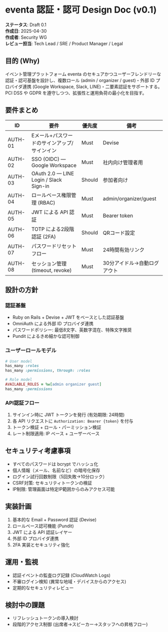 # eventa 認証・認可 Design Doc (v0.1)

**ステータス**: Draft 0.1  
**作成日**: 2025-04-30  
**作成者**: Security WG  
**レビュー担当**: Tech Lead / SRE / Product Manager / Legal

## 目的 (Why)
イベント管理プラットフォーム eventa のセキュアかつユーザーフレンドリーな認証・認可基盤を設計し、複数ロール (admin / organizer / guest)・外部 ID プロバイダ連携 (Google Workspace, Slack, LINE)・二要素認証をサポートする。PCI DSS や GDPR を遵守しつつ、拡張性と運用負荷の最小化を目指す。

## 要件まとめ

| ID | 要件 | 優先度 | 備考 |
|----|-----|-------|------|
| AUTH-01 | Eメール+パスワードのサインアップ/サインイン | Must | Devise |
| AUTH-02 | SSO (OIDC) — Google Workspace | Must | 社内向け管理者用 |
| AUTH-03 | OAuth 2.0 — LINE Login / Slack Sign-in | Should | 参加者向け |
| AUTH-04 | ロールベース権限管理 (RBAC) | Must | admin/organizer/guest |
| AUTH-05 | JWT による API 認証 | Must | Bearer token |
| AUTH-06 | TOTP による2段階認証 (2FA) | Should | QRコード設定 |
| AUTH-07 | パスワードリセットフロー | Must | 24時間有効リンク |
| AUTH-08 | セッション管理 (timeout, revoke) | Must | 30分アイドル→自動ログアウト |

## 設計の方針

### 認証基盤
- Ruby on Rails + Devise + JWT をベースとした認証基盤
- OmniAuth による外部 ID プロバイダ連携
- パスワードポリシー: 最低8文字、英数字混在、特殊文字推奨
- Pundit によるきめ細かな認可制御

### ユーザーロールモデル
```ruby
# User model
has_many :roles
has_many :permissions, through: :roles

# Role model
AVAILABLE_ROLES = %w[admin organizer guest]
has_many :permissions
```

### API認証フロー
1. サインイン時に JWT トークンを発行 (有効期限: 24時間)
2. 各 API リクエストに `Authorization: Bearer {token}` を付与
3. トークン検証 + ロール・パーミッション検証
4. レート制限適用: IP ベース + ユーザーベース

## セキュリティ考慮事項
- すべてのパスワードは bcrypt でハッシュ化
- 個人情報（メール、名前など）の暗号化保存
- ログイン試行回数制限（5回失敗→10分ロック）
- CSRF対策: セキュリティトークンの検証
- IP制限: 管理画面は特定IP範囲からのみアクセス可能

## 実装計画
1. 基本的な Email + Password 認証 (Devise)
2. ロールベース認可機能 (Pundit)
3. JWT による API 認証レイヤー
4. 外部 ID プロバイダ連携
5. 2FA 実装とセキュリティ強化

## 運用・監視
- 認証イベントの監査ログ記録 (CloudWatch Logs)
- 不審ログイン検知 (異常な地域・デバイスからのアクセス)
- 定期的なセキュリティレビュー

## 検討中の課題
- リフレッシュトークンの導入検討
- 段階的アクセス制御 (出席者→スピーカー→スタッフへの昇格フロー) 